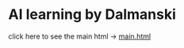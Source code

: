 # AI learning by Dalmanski

click here to see the main html -> [main.html](https://raw.githack.com/Dalmanski/AI-learning/main/website/index.html)
